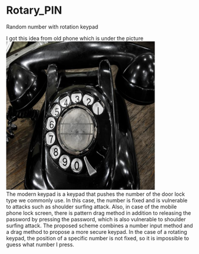# Rotary_PIN
Random number with rotation keypad

I got this idea from old phone which is under the picture <br>
<img src="https://github.com/kyu-h/Rotary_PIN/blob/master/img/oldphone.png" height="400" width="400"> <br>
The modern keypad is a keypad that pushes the number of the door lock type we commonly use. In this case, the number is fixed and is vulnerable to attacks such as shoulder surfing attack. Also, in case of the mobile phone lock screen, there is pattern drag method in addition to releasing the password by pressing the password, which is also vulnerable to shoulder surfing attack. The proposed scheme combines a number input method and a drag method to propose a more secure keypad. In the case of a rotating keypad, the position of a specific number is not fixed, so it is impossible to guess what number I press.
